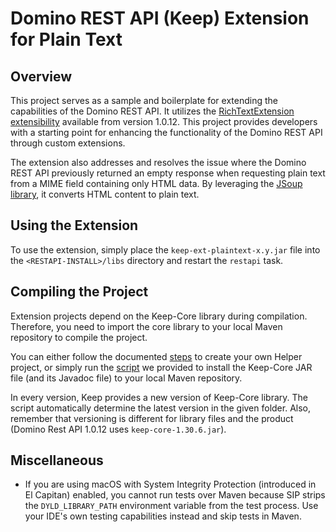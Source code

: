 
# Domino REST API (Keep) Extension for Plain Text

## Overview

This project serves as a sample and boilerplate for extending the capabilities of the Domino REST API. It utilizes the [RichTextExtension extensibility](https://opensource.hcltechsw.com/Domino-rest-api/references/richtextension.html) available from version 1.0.12. This project provides developers with a starting point for enhancing the functionality of the Domino REST API through custom extensions.

The extension also addresses and resolves the issue where the Domino REST API previously returned an empty response when requesting plain text from a MIME field containing only HTML data. By leveraging the [JSoup library](https://jsoup.org), it converts HTML content to plain text.

## Using the Extension

To use the extension, simply place the `keep-ext-plaintext-x.y.jar` file into the `<RESTAPI-INSTALL>/libs` directory and restart the `restapi` task.

## Compiling the Project

Extension projects depend on the Keep-Core library during compilation. Therefore, you need to import the core library to your local Maven repository to compile the project.

You can either follow the documented [steps](https://opensource.hcltechsw.com/Domino-rest-api/references/richtextension.html) to create your own Helper project, or simply run the [script](https://github.com/sbasegmez/KeepExt-PlainText/blob/main/scripts/install_keep_jar_to_maven.sh) we provided to install the Keep-Core JAR file (and its Javadoc file) to your local Maven repository. 

In every version, Keep provides a new version of Keep-Core library. The script automatically determine the latest version in the given folder. Also, remember that versioning is different for library files and the product (Domino Rest API 1.0.12 uses `keep-core-1.30.6.jar`).

## Miscellaneous

- If you are using macOS with System Integrity Protection (introduced in El Capitan) enabled, you cannot run tests over Maven because SIP strips the `DYLD_LIBRARY_PATH` environment variable from the test process. Use your IDE's own testing capabilities instead and skip tests in Maven. 

